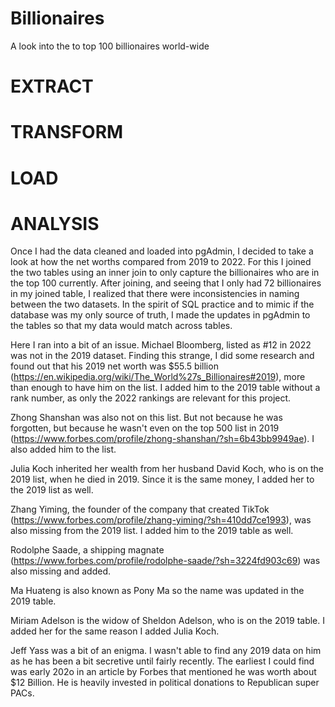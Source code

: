 # Billionaires
A look into the to top 100 billionaires world-wide

# EXTRACT


# TRANSFORM


# LOAD


# ANALYSIS
Once I had the data cleaned and loaded into pgAdmin, I decided to take a look at how the net worths compared from 2019 to 2022.  For this I joined the two tables using an inner join to only capture the billionaires who are in the top 100 currently.  After joining, and seeing that I only had 72 billionaires in my joined table, I realized that there were inconsistencies in naming between the two datasets.  In the spirit of SQL practice and to mimic if the database was my only source of truth, I made the updates in pgAdmin to the tables so that my data would match across tables.

Here I ran into a bit of an issue.  Michael Bloomberg, listed as #12 in 2022 was not in the 2019 dataset.  Finding this strange, I did some research and found out that his 2019 net worth was $55.5 billion (https://en.wikipedia.org/wiki/The_World%27s_Billionaires#2019), more than enough to have him on the list.  I added him to the 2019 table without a rank number, as only the 2022 rankings are relevant for this project.  

Zhong Shanshan was also not on this list.  But not because he was forgotten, but because he wasn't even on the top 500 list in 2019 (https://www.forbes.com/profile/zhong-shanshan/?sh=6b43bb9949ae).  I also added him to the list.

Julia Koch inherited her wealth from her husband David Koch, who is on the 2019 list, when he died in 2019.  Since it is the same money, I added her to the 2019 list as well.

Zhang Yiming, the founder of the company that created TikTok (https://www.forbes.com/profile/zhang-yiming/?sh=410dd7ce1993), was also missing from the 2019 list.  I added him to the 2019 table as well.

Rodolphe Saade, a shipping magnate (https://www.forbes.com/profile/rodolphe-saade/?sh=3224fd903c69) was also missing and added.

Ma Huateng is also known as Pony Ma so the name was updated in the 2019 table.

Miriam Adelson is the widow of Sheldon Adelson, who is on the 2019 table.  I added her for the same reason I added Julia Koch.

Jeff Yass was a bit of an enigma.  I wasn't able to find any 2019 data on him as he has been a bit secretive until fairly recently.  The earliest I could find was early 202o in an article by Forbes that mentioned he was worth about $12 Billion.  He is heavily invested in political donations to Republican super PACs. 
